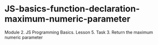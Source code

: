 # JS-basics-function-declaration-maximum-numeric-parameter
Module 2. JS Programming Basics. Lesson 5. Task 3. Return the maximum numeric parameter
